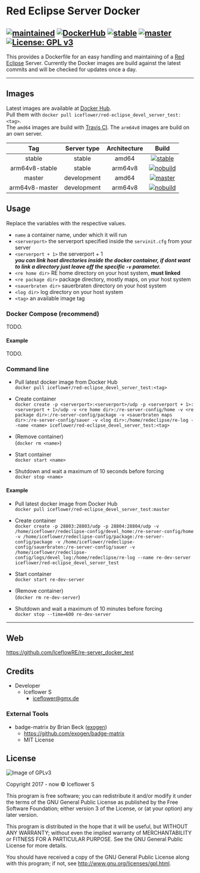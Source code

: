 # Red Eclipse Server Docker
[![maintained](https://img.shields.io/badge/maintained-yes-brightgreen.svg)][2]
[![DockerHub](https://img.shields.io/badge/Docker_Hub--FF69A4.svg?style=social)][3]
[![stable](https://badges.herokuapp.com/travis/IceflowRE/re-server_docker_test?env=BRANCH=stable&label=stable)][1]
[![master](https://badges.herokuapp.com/travis/IceflowRE/re-server_docker_test?env=BRANCH=master&label=master)][1]
[![License: GPL v3](https://img.shields.io/badge/License-GPL%20v3-blue.svg)](https://www.gnu.org/licenses/gpl-3.0)
---

This provides a Dockerfile for an easy handling and maintaining of a [Red Eclipse](https://redeclipse.net/) Server.
Currently the Docker images are build against the latest commits and will be checked for updates once a day.

---  

## Images
Latest images are available at [Docker Hub][3].  
Pull them with `docker pull iceflower/red-eclipse_devel_server_test:<tag>`.  
The `amd64` images are build with [Travis CI][1]. The `arm64v8` images are build on an own server.

|       Tag      | Server type | Architecture |        Build       |
|:--------------:|:-----------:|:------------:|:------------------:|
|     stable     |    stable   |     amd64    |  [![stable][5]][1] |
| arm64v8-stable |    stable   |    arm64v8   | [![nobuild][4]][2] |
|     master     | development |     amd64    |  [![master][6]][1] |
| arm64v8-master | development |    arm64v8   | [![nobuild][4]][2] |

## Usage
Replace the variables with the respective values.

  - `name` a container name, under which it will run
  - `<serverport>` the serverport specified inside the `servinit.cfg` from your server
  - `<serverport + 1>` the serverport + 1  
  ***you can link host directories inside the docker container, if dont want to link a directory just leave off the specific `-v` parameter.***
  - `<re home dir>` RE home directory on your host system, **must linked**
  - `<re package dir>` package directory, mostly maps, on your host system
  - `<sauerbraten dir>` sauerbraten directory on your host system
  - `<log dir>` log directory on your host system
  - `<tag>` an available image tag

### Docker Compose (recommend)
TODO.

#### Example
TODO.

### Command line
- Pull latest docker image from Docker Hub  
`docker pull iceflower/red-eclipse_devel_server_test:<tag>`

- Create container  
`docker create -p <serverport>:<serverport>/udp -p <serverport + 1>:<serverport + 1>/udp -v <re home dir>:/re-server-config/home -v <re package dir>:/re-server-config/package -v <sauerbraten maps dir>:/re-server-config/sauer -v <log dir>:/home/redeclipse/re-log --name <name> iceflower/red-eclipse_devel_server_test:<tag>`

- (Remove container)  
(`docker rm <name>`)

- Start container  
`docker start <name>`

- Shutdown and wait a maximum of 10 seconds before forcing  
`docker stop <name>`

#### Example
- Pull latest docker image from Docker Hub  
`docker pull iceflower/red-eclipse_devel_server_test:master`

- Create container  
`docker create -p 28803:28803/udp -p 28804:28804/udp -v /home/iceflower/redeclipse-config/devel_home:/re-server-config/home -v /home/iceflower/redeclipse-config/package:/re-server-config/package -v /home/iceflower/redeclipse-config/sauerbraten:/re-server-config/sauer -v /home/iceflower/redeclipse-config/logs/devel_log:/home/redeclipse/re-log --name re-dev-server iceflower/red-eclipse_devel_server_test`

- Start container  
`docker start re-dev-server`

- (Remove container)  
(`docker rm re-dev-server`)

- Shutdown and wait a maximum of 10 minutes before forcing  
`docker stop --time=600 re-dev-server`

---

## Web
https://github.com/IceflowRE/re-server_docker_test

## Credits
- Developer
  - Iceflower S
    - iceflower@gmx.de

### External Tools
- badge-matrix *by* Brian Beck ([exogen](https://github.com/exogen))
    - https://github.com/exogen/badge-matrix
    - MIT License

## License
![Image of GPLv3](http://www.gnu.org/graphics/gplv3-127x51.png)

Copyright 2017 - now © Iceflower S

This program is free software; you can redistribute it and/or modify it under the terms of the GNU General Public License as published by the Free Software Foundation; either version 3 of the License, or (at your option) any later version.

This program is distributed in the hope that it will be useful, but WITHOUT ANY WARRANTY; without even the implied warranty of MERCHANTABILITY or FITNESS FOR A PARTICULAR PURPOSE. See the GNU General Public License for more details.

You should have received a copy of the GNU General Public License along with this program; if not, see <http://www.gnu.org/licenses/gpl.html>.

[1]: https://travis-ci.org/IceflowRE/re-server_docker_test
[2]: https://github.com/IceflowRE/re-server_docker_test
[3]: https://hub.docker.com/r/iceflower/red-eclipse_devel_server_test
[4]: https://img.shields.io/badge/build-inaccessible-lightgrey.svg
[5]: https://badges.herokuapp.com/travis/IceflowRE/re-server_docker_test?env=BRANCH=stable&label=build
[6]: https://badges.herokuapp.com/travis/IceflowRE/re-server_docker_test?env=BRANCH=master&label=build
